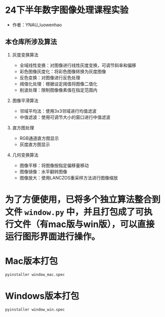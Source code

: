 # 24下半年数字图像处理课程实验
- 作者：YNAU_luowenhao
## 本仓库所涉及算法
1. 灰度变换算法
    - 全域线性变换：对图像进行线性灰度变换，可调节斜率和偏移
    - 彩色图像灰度化：将彩色图像转换为灰度图像
    - 反色变换：对图像进行反色处理
    - 阈值化处理：根据设定阈值将图像二值化
    - 削波处理：限制图像像素值在指定范围内

2. 图像平滑算法
    - 邻域平均法：使用3x3邻域进行均值滤波
    - 中值滤波：使用可调节大小的窗口进行中值滤波

3. 直方图处理
    - RGB通道直方图显示
    - 灰度直方图显示

4. 几何变换算法
    - 图像平移：将图像按指定偏移量移动
    - 图像镜像：水平翻转图像
    - 图像放大：使用LANCZOS重采样方法进行图像缩放

# **为了方便使用，已将多个独立算法整合到文件 `window.py` 中，并且打包成了可执行文件（有mac版与win版），可以直接运行图形界面进行操作。**



# Mac版本打包
```bash
pyinstaller window_mac.spec
```
# Windows版本打包
```bash
pyinstaller window_win.spec
```
